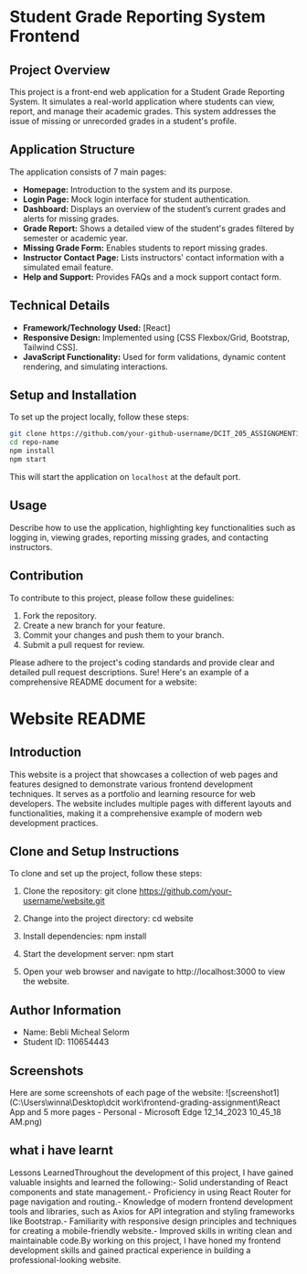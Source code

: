 # Student Grade Reporting System Frontend

## Project Overview

This project is a front-end web application for a Student Grade Reporting System. It simulates a real-world application where students can view, report, and manage their academic grades. This system addresses the issue of missing or unrecorded grades in a student's profile.

## Application Structure

The application consists of 7 main pages:

- **Homepage:** Introduction to the system and its purpose.
- **Login Page:** Mock login interface for student authentication.
- **Dashboard:** Displays an overview of the student’s current grades and alerts for missing grades.
- **Grade Report:** Shows a detailed view of the student's grades filtered by semester or academic year.
- **Missing Grade Form:** Enables students to report missing grades.
- **Instructor Contact Page:** Lists instructors' contact information with a simulated email feature.
- **Help and Support:** Provides FAQs and a mock support contact form.

## Technical Details

- **Framework/Technology Used:** [React]
- **Responsive Design:** Implemented using [CSS Flexbox/Grid, Bootstrap, Tailwind CSS].
- **JavaScript Functionality:** Used for form validations, dynamic content rendering, and simulating interactions.

## Setup and Installation

To set up the project locally, follow these steps:

```bash
git clone https://github.com/your-github-username/DCIT_205_ASSIGNGMENT1.git
cd repo-name
npm install
npm start
```

This will start the application on `localhost` at the default port.

## Usage

Describe how to use the application, highlighting key functionalities such as logging in, viewing grades, reporting missing grades, and contacting instructors.

## Contribution

To contribute to this project, please follow these guidelines:

1. Fork the repository.
2. Create a new branch for your feature.
3. Commit your changes and push them to your branch.
4. Submit a pull request for review.

Please adhere to the project's coding standards and provide clear and detailed pull request descriptions.
Sure! Here's an example of a comprehensive README document for a website:

# Website README

## Introduction
This website is a project that showcases a collection of web pages and features designed to demonstrate various frontend development techniques. It serves as a portfolio and learning resource for web developers. The website includes multiple pages with different layouts and functionalities, making it a comprehensive example of modern web development practices.

## Clone and Setup Instructions
To clone and set up the project, follow these steps:

1. Clone the repository:
     git clone https://github.com/your-username/website.git
   
2. Change into the project directory:
     cd website
   
3. Install dependencies:
     npm install
   
4. Start the development server:
     npm start
   
5. Open your web browser and navigate to http://localhost:3000 to view the website.

## Author Information
- Name: Bebli Micheal Selorm
- Student ID: 110654443

## Screenshots
Here are some screenshots of each page of the website:
![screenshot1](C:\Users\winna\Desktop\dcit work\frontend-grading-assignment\React App and 5 more pages - Personal - Microsoft​ Edge 12_14_2023 10_45_18 AM.png)


## what i have learnt
Lessons LearnedThroughout the development of this project, I have gained valuable insights and learned the following:- Solid understanding of React components and state management.- Proficiency in using React Router for page navigation and routing.- Knowledge of modern frontend development tools and libraries, such as Axios for API integration and styling frameworks like Bootstrap.- Familiarity with responsive design principles and techniques for creating a mobile-friendly website.- Improved skills in writing clean and maintainable code.By working on this project, I have honed my frontend development skills and gained practical experience in building a professional-looking website.


[def]: https://github.com/